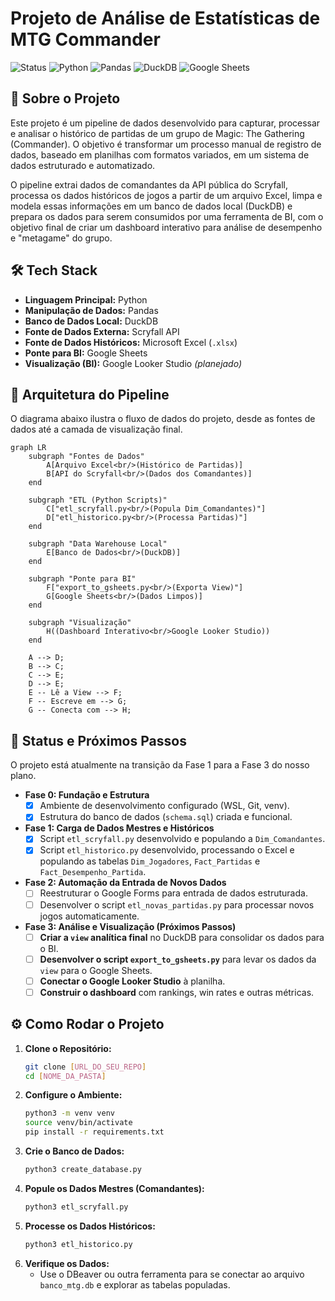 # Projeto de Análise de Estatísticas de MTG Commander

![Status](https://img.shields.io/badge/Status-Em%20Desenvolvimento-yellow?style=for-the-badge)
![Python](https://img.shields.io/badge/Python-3.11-3776AB?style=for-the-badge&logo=python&logoColor=white)
![Pandas](https://img.shields.io/badge/Pandas-1.5-150458?style=for-the-badge&logo=pandas&logoColor=white)
![DuckDB](https://img.shields.io/badge/DuckDB-1.0-FFF000?style=for-the-badge&logo=duckdb&logoColor=black)
![Google Sheets](https://img.shields.io/badge/Google%20Sheets-4.0-34A853?style=for-the-badge&logo=google-sheets&logoColor=white)

## 📖 Sobre o Projeto

Este projeto é um pipeline de dados desenvolvido para capturar, processar e analisar o histórico de partidas de um grupo de Magic: The Gathering (Commander). O objetivo é transformar um processo manual de registro de dados, baseado em planilhas com formatos variados, em um sistema de dados estruturado e automatizado.

O pipeline extrai dados de comandantes da API pública do Scryfall, processa os dados históricos de jogos a partir de um arquivo Excel, limpa e modela essas informações em um banco de dados local (DuckDB) e prepara os dados para serem consumidos por uma ferramenta de BI, com o objetivo final de criar um dashboard interativo para análise de desempenho e "metagame" do grupo.

## 🛠️ Tech Stack

* **Linguagem Principal:** Python
* **Manipulação de Dados:** Pandas
* **Banco de Dados Local:** DuckDB
* **Fonte de Dados Externa:** Scryfall API
* **Fonte de Dados Históricos:** Microsoft Excel (`.xlsx`)
* **Ponte para BI:** Google Sheets
* **Visualização (BI):** Google Looker Studio *(planejado)*

## 📐 Arquitetura do Pipeline

O diagrama abaixo ilustra o fluxo de dados do projeto, desde as fontes de dados até a camada de visualização final.

```mermaid
graph LR
    subgraph "Fontes de Dados"
        A[Arquivo Excel<br/>(Histórico de Partidas)]
        B[API do Scryfall<br/>(Dados dos Comandantes)]
    end

    subgraph "ETL (Python Scripts)"
        C["etl_scryfall.py<br/>(Popula Dim_Comandantes)"]
        D["etl_historico.py<br/>(Processa Partidas)"]
    end

    subgraph "Data Warehouse Local"
        E[Banco de Dados<br/>(DuckDB)]
    end

    subgraph "Ponte para BI"
        F["export_to_gsheets.py<br/>(Exporta View)"]
        G[Google Sheets<br/>(Dados Limpos)]
    end
    
    subgraph "Visualização"
        H((Dashboard Interativo<br/>Google Looker Studio))
    end

    A --> D;
    B --> C;
    C --> E;
    D --> E;
    E -- Lê a View --> F;
    F -- Escreve em --> G;
    G -- Conecta com --> H;
```

## 🚀 Status e Próximos Passos

O projeto está atualmente na transição da Fase 1 para a Fase 3 do nosso plano.

* **Fase 0: Fundação e Estrutura**
    - [x] Ambiente de desenvolvimento configurado (WSL, Git, venv).
    - [x] Estrutura do banco de dados (`schema.sql`) criada e funcional.

* **Fase 1: Carga de Dados Mestres e Históricos**
    - [x] Script `etl_scryfall.py` desenvolvido e populando a `Dim_Comandantes`.
    - [x] Script `etl_historico.py` desenvolvido, processando o Excel e populando as tabelas `Dim_Jogadores`, `Fact_Partidas` e `Fact_Desempenho_Partida`.

* **Fase 2: Automação da Entrada de Novos Dados**
    - [ ] Reestruturar o Google Forms para entrada de dados estruturada.
    - [ ] Desenvolver o script `etl_novas_partidas.py` para processar novos jogos automaticamente.

* **Fase 3: Análise e Visualização (Próximos Passos)**
    - [ ] **Criar a `view` analítica final** no DuckDB para consolidar os dados para o BI.
    - [ ] **Desenvolver o script `export_to_gsheets.py`** para levar os dados da `view` para o Google Sheets.
    - [ ] **Conectar o Google Looker Studio** à planilha.
    - [ ] **Construir o dashboard** com rankings, win rates e outras métricas.

## ⚙️ Como Rodar o Projeto

1.  **Clone o Repositório:**
    ```bash
    git clone [URL_DO_SEU_REPO]
    cd [NOME_DA_PASTA]
    ```
2.  **Configure o Ambiente:**
    ```bash
    python3 -m venv venv
    source venv/bin/activate
    pip install -r requirements.txt
    ```
3.  **Crie o Banco de Dados:**
    ```bash
    python3 create_database.py
    ```
4.  **Popule os Dados Mestres (Comandantes):**
    ```bash
    python3 etl_scryfall.py
    ```
5.  **Processe os Dados Históricos:**
    ```bash
    python3 etl_historico.py
    ```
6.  **Verifique os Dados:**
    * Use o DBeaver ou outra ferramenta para se conectar ao arquivo `banco_mtg.db` e explorar as tabelas populadas.